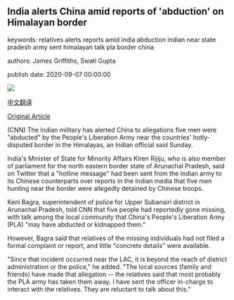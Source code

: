 ## India alerts China amid reports of 'abduction' on Himalayan border

keywords: relatives alerts reports amid india abduction indian near state pradesh army sent himalayan talk pla border china

authors: James Griffiths, Swati Gupta

publish date: 2020-09-07 00:00:00

![](https://cdn.cnn.com/cnnnext/dam/assets/200616170835-india-china-flags-beiijing-file-2003-super-tease.jpg)

[中文翻译](India%20alerts%20China%20amid%20reports%20of%20%27abduction%27%20on%20Himalayan%20border_zh.md)

[Original Article](https://edition.cnn.com/2020/09/07/asia/india-china-border-intl-hnk/index.html)

(CNN) The Indian military has alerted China to allegations five men were "abducted" by the People's Liberation Army near the countries' hotly-disputed border in the Himalayas, an Indian official said Sunday.

India's Minister of State for Minority Affairs Kiren Rijiju, who is also member of parliament for the north eastern border state of Arunachal Pradesh, said on Twitter that a "hotline message" had been sent from the Indian army to its Chinese counterparts over reports in the Indian media that five men hunting near the border were allegedly detained by Chinese troops.

Keni Bagra, superintendent of police for Upper Subansiri district in Arunachal Pradesh, told CNN that five people had reportedly gone missing, with talk among the local community that China's People's Liberation Army (PLA) "may have abducted or kidnapped them."

However, Bagra said that relatives of the missing individuals had not filed a formal complaint or report, and little "concrete details" were available.

"Since that incident occurred near the LAC, it is beyond the reach of district administration or the police," he added. "The local sources (family and friends) have made that allegation -- the relatives said that most probably the PLA army has taken them away. I have sent the officer in-charge to interact with the relatives. They are reluctant to talk about this."